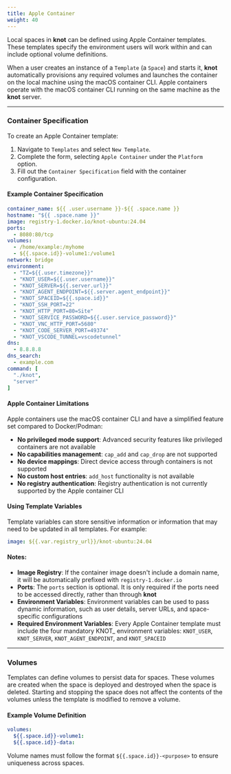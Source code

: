 ```yaml
---
title: Apple Container
weight: 40
---
```


Local spaces in **knot** can be defined using Apple Container templates. These templates specify the environment users will work within and can include optional volume definitions.

When a user creates an instance of a `Template` (a `Space`) and starts it, **knot** automatically provisions any required volumes and launches the container on the local machine using the macOS container CLI. Apple containers operate with the macOS container CLI running on the same machine as the **knot** server.

---

### Container Specification

To create an Apple Container template:

1. Navigate to `Templates` and select `New Template`.
2. Complete the form, selecting `Apple Container` under the `Platform` option.
3. Fill out the `Container Specification` field with the container configuration.

#### Example Container Specification

```yaml
container_name: ${{ .user.username }}-${{ .space.name }}
hostname: "${{ .space.name }}"
image: registry-1.docker.io/knot-ubuntu:24.04
ports:
  - 8080:80/tcp
volumes:
  - /home/example:/myhome
  - ${{.space.id}}-volume1:/volume1
network: bridge
environment:
  - "TZ=${{.user.timezone}}"
  - "KNOT_USER=${{.user.username}}"
  - "KNOT_SERVER=${{.server.url}}"
  - "KNOT_AGENT_ENDPOINT=${{.server.agent_endpoint}}"
  - "KNOT_SPACEID=${{.space.id}}"
  - "KNOT_SSH_PORT=22"
  - "KNOT_HTTP_PORT=80=Site"
  - "KNOT_SERVICE_PASSWORD=${{.user.service_password}}"
  - "KNOT_VNC_HTTP_PORT=5680"
  - "KNOT_CODE_SERVER_PORT=49374"
  - "KNOT_VSCODE_TUNNEL=vscodetunnel"
dns:
  - 8.8.8.8
dns_search:
  - example.com
command: [
  "./knot",
  "server"
]
```

#### Apple Container Limitations

Apple containers use the macOS container CLI and have a simplified feature set compared to Docker/Podman:

- **No privileged mode support**: Advanced security features like privileged containers are not available
- **No capabilities management**: `cap_add` and `cap_drop` are not supported
- **No device mappings**: Direct device access through containers is not supported
- **No custom host entries**: `add_host` functionality is not available
- **No registry authentication**: Registry authentication is not currently supported by the Apple container CLI

#### Using Template Variables

Template variables can store sensitive information or information that may need to be updated in all templates. For example:

```yaml
image: ${{.var.registry_url}}/knot-ubuntu:24.04
```

#### Notes:

- **Image Registry**: If the container image doesn't include a domain name, it will be automatically prefixed with `registry-1.docker.io`
- **Ports**: The `ports` section is optional. It is only required if the ports need to be accessed directly, rather than through **knot**
- **Environment Variables**: Environment variables can be used to pass dynamic information, such as user details, server URLs, and space-specific configurations
- **Required Environment Variables**: Every Apple Container template must include the four mandatory KNOT_ environment variables: `KNOT_USER`, `KNOT_SERVER`, `KNOT_AGENT_ENDPOINT`, and `KNOT_SPACEID`

---

### Volumes

Templates can define volumes to persist data for spaces. These volumes are created when the space is deployed and destroyed when the space is deleted. Starting and stopping the space does not affect the contents of the volumes unless the template is modified to remove a volume.

#### Example Volume Definition

```yaml
volumes:
  ${{.space.id}}-volume1:
  ${{.space.id}}-data:
```

Volume names must follow the format `${{.space.id}}-<purpose>` to ensure uniqueness across spaces.